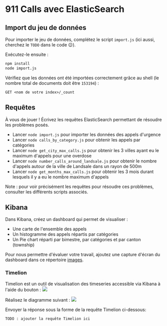 # 911 Calls avec ElasticSearch

## Import du jeu de données

Pour importer le jeu de données, complétez le script `import.js` (ici aussi, cherchez le `TODO` dans le code :wink:).

Exécutez-le ensuite :

```bash
npm install
node import.js
```

Vérifiez que les données ont été importées correctement grâce au shell (le nombre total de documents doit être `153194`) :

```
GET <nom de votre index>/_count
```

## Requêtes

À vous de jouer ! Écrivez les requêtes ElasticSearch permettant de résoudre les problèmes posés.


* Lancer ```node import.js``` pour importer les données des appels d'urgence
* Lancer ```node calls_by_category.js``` pour obtenir les appels par catégories
* Lancer ```node get_city_max_calls.js``` pour obtenir les 3 villes ayant eu le maximum d'appels pour une overdose
* Lancer ```node number_calls_around_landsale.js``` pour obtenir le nombre d'appels autour de la ville de Landsale dans un rayon de 500m
* Lancer ```node get_months_max_calls.js``` pour obtenir les 3 mois durant lesquels il y a eu le nombre maximum d'appels

Note : pour voir précisément les requêtes pour résoudre ces problèmes, consulter les différents scripts associés.


## Kibana

Dans Kibana, créez un dashboard qui permet de visualiser :

* Une carte de l'ensemble des appels
* Un histogramme des appels répartis par catégories
* Un Pie chart réparti par bimestre, par catégories et par canton (township)

Pour nous permettre d'évaluer votre travail, ajoutez une capture d'écran du dashboard dans ce répertoire [images](images).

### Timelion
Timelion est un outil de visualisation des timeseries accessible via Kibana à l'aide du bouton : ![](images/timelion.png)

Réalisez le diagramme suivant :
![](images/timelion-chart.png)

Envoyer la réponse sous la forme de la requête Timelion ci-dessous:  

```
TODO : ajouter la requête Timelion ici
```
